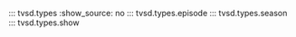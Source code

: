 ::: tvsd.types
    :show_source: no
::: tvsd.types.episode
::: tvsd.types.season
::: tvsd.types.show